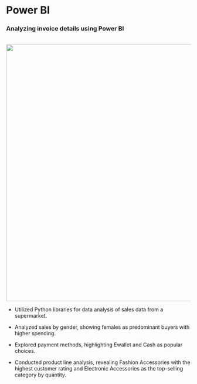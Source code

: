 <h1>Power BI</h1>

<h3>Analyzing invoice details using Power BI</h3>
<br>

  <img src="C:\Users\ss\OneDrive\Pictures\Screenshots" width=700 />

* Utilized Python libraries for data analysis of sales data from a supermarket.

* Analyzed sales by gender, showing females as predominant buyers with higher spending.

* Explored payment methods, highlighting Ewallet and Cash as popular choices.

* Conducted product line analysis, revealing Fashion Accessories with the highest customer rating and Electronic Accessories as the top-selling category by quantity.

